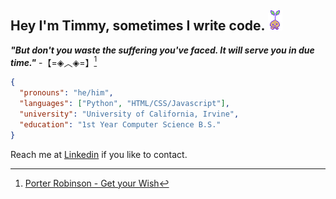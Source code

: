 ## Hey I'm Timmy, sometimes I write code. ![Sprout Mole from OMORI](https://github.com/realtimml/realtimml/blob/main/sprout_mole.gif?raw=true)

***"But don't you waste the suffering you've faced. It will serve you in due time."*** -【=◈︿◈=】[^1]


```json
{
  "pronouns": "he/him",
  "languages": ["Python", "HTML/CSS/Javascript"],
  "university": "University of California, Irvine",
  "education": "1st Year Computer Science B.S."
}
```
Reach me at [Linkedin](https://www.linkedin.com/) if you like to contact.

[^1]: [Porter Robinson - Get your Wish](https://www.youtube.com/watch?v=4SZEDBFPpgw)
